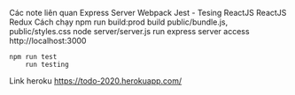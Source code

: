 Các note liên quan
    Express Server
    Webpack
    Jest - Tesing ReactJS
    ReactJS
    Redux
Cách chạy
    npm run build:prod
        build public/bundle.js, public/styles.css
    node server/server.js
        run express server
    access http://localhost:3000

    npm run test
        run testing
Link heroku
    https://todo-2020.herokuapp.com/